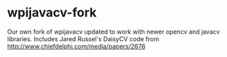 # wpijavacv-fork
Our own fork of wpijavacv updated to work with newer opencv and javacv libraries. Includes Jared Russel's DaisyCV code from http://www.chiefdelphi.com/media/papers/2676

